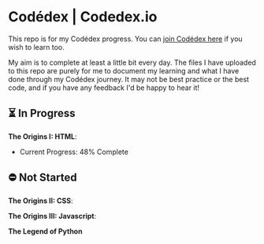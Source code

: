 
# Codédex | Codedex.io

This repo is for my Codédex progress. You can [join Codédex here](https://www.codedex.io/home) if you wish to learn too.

My aim is to complete at least a little bit every day. The files I have uploaded to this repo are purely for me to document my learning and what I have done through my Codédex journey. It may not be best practice or the best code, and if you have any feedback I'd be happy to hear it!

## ⏳ In Progress 

**The Origins I: HTML**: 
- Current Progress: 48% Complete








## ⛔️ Not Started

**The Origins II: CSS**:


**The Origins III: Javascript**:


**The Legend of Python**
